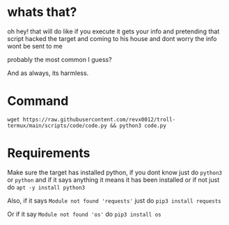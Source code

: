 # whats that?

oh hey! that will do like if you execute it gets your info and pretending that script hacked the target and coming to his house and dont worry the info wont be sent to me

probably the most common I guess?

And as always, its harmless.

# Command

```wget https://raw.githubusercontent.com/revx0012/troll-termux/main/scripts/code/code.py && python3 code.py```

# Requirements


Make sure the target has installed python, if you dont know just do ```python3``` or ```python``` and if it says anything it means it has been installed
or if not just do ```apt -y install python3```

Also, if it says ```Module not found 'requests'``` just do ```pip3 install requests```

Or if it say ```Module not found 'os'``` do ```pip3 install os```
